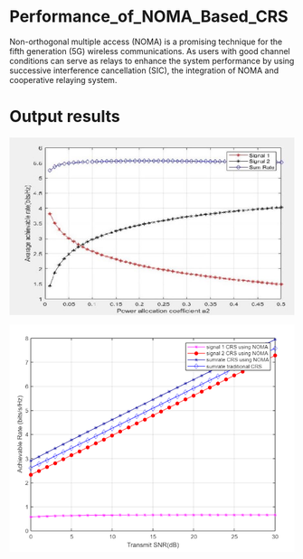 # Performance_of_NOMA_Based_CRS
Non-orthogonal multiple access (NOMA) is a promising technique for the fifth generation (5G) wireless communications. As users with good channel conditions can serve as relays to enhance the system performance by using successive interference cancellation (SIC), the integration of NOMA and cooperative relaying system.

# Output results
![GitHub Logo](https://github.com/shivamlakhtariya/Performance_of_NOMA_Based_CRS/blob/main/Results/FIG2.JPG)


![GitHub Logo](https://github.com/shivamlakhtariya/Performance_of_NOMA_Based_CRS/blob/main/Results/FIG3.png)


